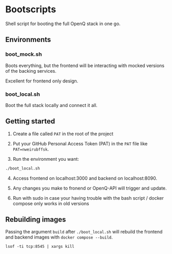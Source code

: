 # Bootscripts

Shell script for booting the full OpenQ stack in one go.

## Environments

### boot_mock.sh
Boots everything, but the frontend will be interacting with mocked versions of the backing services.

Excellent for frontend only design.

### boot_local.sh
Boot the full stack locally and connect it all.

## Getting started

1. Create a file called `PAT` in the root of the project

2. Put your GitHub Personal Access Token (PAT) in the `PAT` file like `PAT=nweirubffsk`.

3. Run the environment you want:

```bash
./boot_local.sh
```

4. Access frontend on localhost:3000 and backend on localhost:8090.

5. Any changes you make to fronend or OpenQ-API will trigger and update.

6. Run with sudo in case your having trouble with the bash script / docker compose only works in old versions

## Rebuilding images

Passing the argument `build` after `./boot_local.sh` will rebuild the frontend and backend images with `docker compose --build`.

`lsof -ti tcp:8545 | xargs kill`
